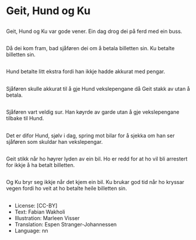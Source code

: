 # Geit, Hund og Ku

##
Geit, Hund og Ku var gode vener. Ein dag drog dei på ferd med ein buss.

##
Då dei kom fram, bad sjåføren dei om å betala billetten sin. Ku betalte billetten sin.

##
Hund betalte litt ekstra fordi han ikkje hadde akkurat med pengar.

##
Sjåføren skulle akkurat til å gje Hund vekslepengane då Geit stakk av utan å betala.

##
Sjåføren vart veldig sur. Han køyrde av garde utan å gje vekslepengane tilbake til Hund.

##
Det er difor Hund, sjølv i dag, spring mot bilar for å sjekka om han ser sjåføren som skuldar han vekslepengar.

##
Geit stikk når ho høyrer lyden av ein bil. Ho er redd for at ho vil bli arrestert for ikkje å ha betalt billetten.

##
Og Ku bryr seg ikkje når det kjem ein bil. Ku brukar god tid når ho kryssar vegen fordi ho veit at ho betalte heile billetten sin.

##
* License: [CC-BY]
* Text: Fabian Wakholi
* Illustration: Marleen Visser
* Translation: Espen Stranger-Johannessen
* Language: nn
